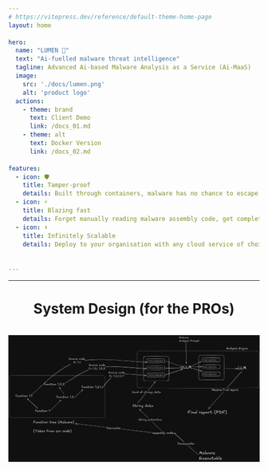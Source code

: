 ```yaml
---
# https://vitepress.dev/reference/default-theme-home-page
layout: home

hero:
  name: "LUMEN 💠"
  text: "Ai-fuelled malware threat intelligence"
  tagline: Advanced Ai-based Malware Analysis as a Service (Ai-MaaS)
  image: 
    src: './docs/lumen.png'
    alt: 'product logo'
  actions:
    - theme: brand
      text: Client Demo
      link: /docs_01.md
    - theme: alt
      text: Docker Version
      link: /docs_02.md

features:
  - icon: 🛡️
    title: Tamper-proof
    details: Built through containers, malware has no chance to escape system
  - icon: ⚡
    title: Blazing fast 
    details: Forget manually reading malware assembly code, get complete reports of everything
  - icon: ⬆️
    title: Infinitely Scalable
    details: Deploy to your organisation with any cloud service of choice


---
```

---


<div style="text-align: center;">
    <h1>System Design (for the PROs)</h1>
    </br>
    <img src="./lumenmap.png" alt="Description of Image" style="max-width: 100%; height: auto;" />
</div>




